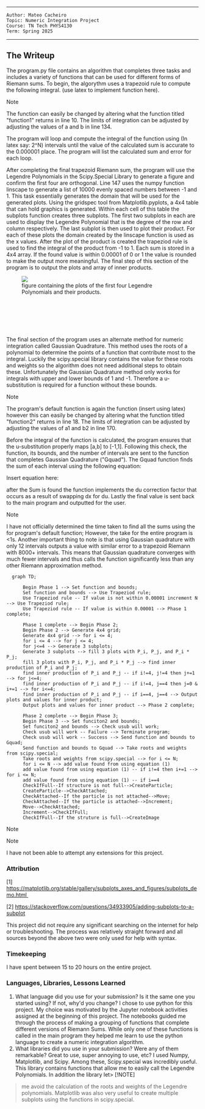 

---
    Author: Mateo Cacheiro
    Topic: Numeric Integration Project
    Course: TN Tech PHYS4130
    Term: Spring 2025
---


## The Writeup
   
The program.py file contains an algorithm that completes three tasks and includes a variety of functions that can be used for different forms of Riemann sums. To begin, the algorythm uses a trapezoid rule to compute the following integral. (use latex to implement function here).

> [!NOTE]
> The function can easily be changed by altering what the function titled "function1" returns in line 10. The limits of integration can be adjusted by adjusting the values of a and b in line 134. 

The program will loop and compute the integral of the function using (In latex say: 2^N) intervals until the value of the calculated sum is accurate to the 0.000001 place. The program will list the calculated sum and error for each loop.

After completing the final trapezoid Riemann sum, the program will use the Legendre Polynomials in the Scipy.Special Library to generate a figure and confirm the first four are orthogonal. Line 147 uses the numpy function linscape to generate a list of 10000 evenly spaced numbers between -1 and 1. This task essentially generates the domain that will be used for the generated plots. Using the gridspec tool from Matplotlib.pyplots, a 4x4 table that can hold graphics is generated. Within each cell of this table the subplots function creates three subplots. The first two subplots in each are used to display the Legendre Polynomial that is the degree of the row and column respectively. The last subplot is then used to plot their product. For each of these plots the domain created by the linscape function is used as the x values. After the plot of the product is created the trapeziod rule is used to find the integral of the product from -1 to 1. Each sum is stored in a 4x4 array. If the found value is within 0.00001 of 0 or 1 the value is rounded to make the output more meaningful. The final step of this section of the program is to output the plots and array of inner products. 

<figure>
  <img src=fLegendre_polynomials_1_to_4.png>
  <figcaption>figure containing the plots of the first four Legendre Polynomials and their products. </figcaption>
</figure>
<p>&nbsp;</p> 
<p>&nbsp;</p> 
<p>&nbsp;</p> 

The final section of the program uses an alternate method for numeric integration called Gaussian Quadrature. This method uses the roots of a polynomial to determine the points of a function that contribute most to the integral. Luckily the scipy.special library contains the value for these roots and weights so the algorithm does not need additional steps to obtain these. Unfortunately the Gaussian Quadrature method only works for integrals with upper and lower bounds of 1 and -1. Therefore a u-substitution is required for a function without these bounds. 

> [!NOTE]
> The program's default function is again the function (insert using latex) however this can easily be changed by altering what the function titled "function2" returns in line 18. The limits of integration can be adjusted by adjusting the values of a1 and b2 in line 170.  

Before the integral of the function is calculated, the program ensures that the u-substitution properly maps [a,b] to [-1,1]. Following this check, the function, its bounds, and the number of intervals are sent to the function that completes Gaussian Quadrature ("Gquad"). The Gquad function finds the sum of each interval using the following equation:

Insert equation here:

after the Sum is found the function implements the du correction factor that occurs as a result of swapping dx for du. Lastly the final value is sent back to the main program and outputted for the user.

> [!NOTE]
> I have not officially determined the time taken to find all the sums using the for program's default function; However, the take for the entire program is <1s.
> Another important thing to note is that using Gaussian quadrature with only 12 intervals outputs a value with similar error to a trapezoid Riemann with 8000+ intervals. This means that Gaussian quadrature converges with much fewer intervals and thus calls the function significantly less than any other Riemann approximation method.  




```mermaid
  graph TD;
      
      Begin Phase 1 --> Set function and bounds;
      Set function and bounds --> Use Trapeziod rule;
      Use Trapeziod rule -- If value is not within 0.00001 increment N --> Use Trapeziod rule;
      Use Trapeziod rule -- If value is within 0.00001 --> Phase 1 complete;
      
      Phase 1 complete --> Begin Phase 2;
      Begin Phase 2 --> Generate 4x4 grid;
      Generate 4x4 grid --> for i <= 4;
      for i <= 4 --> for j <= 4;
      for j<=4 --> Generate 3 subplots;
      Generate 3 subplots --> fill 3 plots with P_i, P_j, and P_i * P_j;
      fill 3 plots with P_i, P_j, and P_i * P_j --> find inner production of P_i and P_j;
      find inner production of P_i and P_j -- if i!=4, j!=4 then j+=1 --> for j<=4;
      find inner production of P_i and P_j -- if i!=4, j==4 then j=0 & i+=1 --> for i<=4;
      find inner production of P_i and P_j -- if i==4, j==4 --> Output plots and values for inner product;
      Output plots and values for inner product --> Phase 2 complete;
      
      Phase 2 complete --> Begin Phase 3;
      Begin Phase 3 --> Set funciton2 and bounds;
      Set funciton2 and bounds --> Check usub will work;
      Check usub will work -- Failure --> Terminate program;
      Check usub will work -- Success --> Send function and bounds to Gquad;
      Send function and bounds to Gquad --> Take roots and weights from scipy.special;
      Take roots and weights from scipy.special --> for i <= N;
      for i <= N --> add value found from using equation (1)
      add value found from using equation (1) -- if i!=4 then i+=1 --> for i <= N;
      add value found from using equation (1) -- if i==4
      CheckIfFull--If structure is not full-->CreateParticle;
      CreateParticle-->CheckAttached;
      CheckAttached--If the particle is not attached-->Move;
      CheckAttached--If the particle is attached-->Increment;
      Move-->CheckAttached;
      Increment-->CheckIfFull;
      CheckIfFull--If the struture is full-->CreateImage          
```

> [!NOTE]
> 

> [!NOTE]
> I have not been able to attempt any extensions for this project. 

### Attribution
[1] https://matplotlib.org/stable/gallery/subplots_axes_and_figures/subplots_demo.html 

[2] https://stackoverflow.com/questions/34933905/adding-subplots-to-a-subplot

This project did not require any significant searching on the internet for help or troubleshooting. The process was relatively straight forward and all sources beyond the above two were only used for help with syntax. 

### Timekeeping
I have spent between 15 to 20 hours on the entire project.

### Languages, Libraries, Lessons Learned
 1. What language did you use for your submission? Is it the same one you started using? If not, why'd you change?
    I chose to use python for this project. My choice was motivated by the Jupyter notebook activities assigned at the beginning of this project. The notebooks guided me through the process of making a grouping of functions that complete different versions of Riemann Sums. While only one of these functions is called in the main program they helped me learn to use the python language to create a numeric integration algorithm.  
 2. What libraries did you use in your submission? Were any of them remarkable? Great to use, super annoying to use, etc?
    I used Numpy, Matplotlib, and Scipy. Among these, Scipy.special was incredibly useful. This library contains functions that allow me to easily call the Legendre Polynomials. In addition the library let> [!NOTE]
>  me avoid the calculation of the roots and weights of the Legendre polynomials. Matplotlib was also very useful to create multiple subplots using the functions in scipy.special. 
